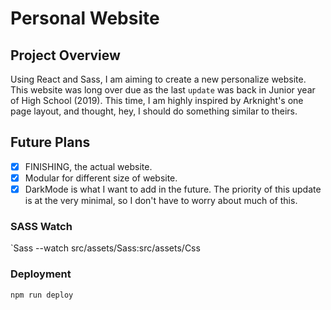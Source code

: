 # Personal Website

## Project Overview
Using React and Sass, I am aiming to create a new personalize website. This website was long over due as the last `update` was back in Junior year of High School (2019). This time, I am highly inspired by Arknight's one page layout, and thought, hey, I should do something similar to theirs.

## Future Plans
- [x] FINISHING, the actual website.
- [x] Modular for different size of website.
- [x] DarkMode is what I want to add in the future. The priority of this update is at the very minimal, so I don't have to worry about much of this.

### SASS Watch
`Sass --watch src/assets/Sass:src/assets/Css

### Deployment
`npm run deploy`
